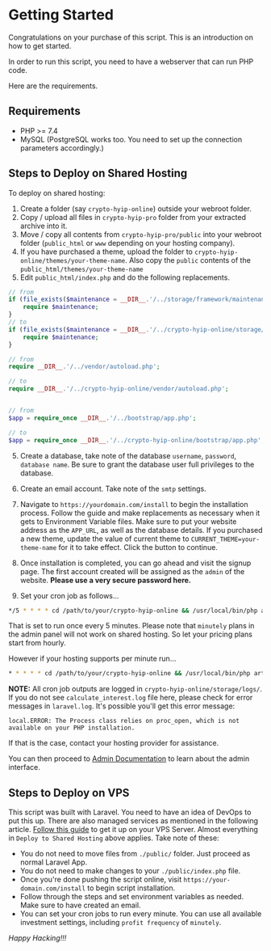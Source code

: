 # Getting Started

Congratulations on your purchase of this script. This is an introduction on how to get started.

In order to run this script, you need to have a webserver that can run PHP code. 

Here are the requirements.

## Requirements
* PHP >= 7.4
* MySQL (PostgreSQL works too. You need to set up the connection parameters accordingly.)

## Steps to Deploy on Shared Hosting
To deploy on shared hosting:
1. Create a folder (say `crypto-hyip-online`) outside your webroot folder.
2. Copy / upload all files in `crypto-hyip-pro` folder from your extracted archive into it.
3. Move / copy all contents from `crypto-hyip-pro/public` into your webroot folder (`public_html` or `www` depending on your hosting company).
4. If you have purchased a theme, upload the folder to `crypto-hyip-online/themes/your-theme-name`. Also copy the `public` contents of the `public_html/themes/your-theme-name`
5. Edit `public_html/index.php` and do the following replacements.

```php
// from 
if (file_exists($maintenance = __DIR__.'/../storage/framework/maintenance.php')) {
    require $maintenance;
}
// to
if (file_exists($maintenance = __DIR__.'/../crypto-hyip-online/storage/framework/maintenance.php')) {
    require $maintenance;
}

// from
require __DIR__.'/../vendor/autoload.php';

// to
require __DIR__.'/../crypto-hyip-online/vendor/autoload.php';


// from 
$app = require_once __DIR__.'/../bootstrap/app.php';

// to 
$app = require_once __DIR__.'/../crypto-hyip-online/bootstrap/app.php';

```

5. Create a database, take note of the database `username`, `password`, `database name`. Be sure to grant the database user full privileges to the database.

6. Create an email account. Take note of the `smtp` settings.

6. Navigate to `https://yourdomain.com/install` to begin the installation process. Follow the guide and make replacements as necessary when it gets to Environment Variable files. Make sure to put your website address as the `APP_URL`, as well as the database details. If you purchased a new theme, update the value of current theme to `CURRENT_THEME=your-theme-name` for it to take effect. Click the button to continue.

7. Once installation is completed, you can go ahead and visit the signup page. The first account created will be assigned as the `admin` of the website. **Please use a very secure password here.**

8. Set your cron job as follows...
```bash
*/5 * * * * cd /path/to/your/crypto-hyip-online && /usr/local/bin/php artisan schedule:run >> /dev/null 2>&1

```

That is set to run once every 5 minutes. Please note that `minutely` plans in the admin panel will not work on shared hosting. So let your pricing plans start from hourly.

However if your hosting supports per minute run...
```bash
* * * * * cd /path/to/your/crypto-hyip-online && /usr/local/bin/php artisan schedule:run >> /dev/null 2>&1

```
**NOTE:** All cron job outputs are logged in `crypto-hyip-online/storage/logs/`. If you do not see `calculate_interest.log` file here, please check for error messages in `laravel.log`. It's possible you'll get this error message:
```
local.ERROR: The Process class relies on proc_open, which is not available on your PHP installation.
```

If that is the case, contact your hosting provider for assistance.


You can then proceed to [Admin Documentation](../02-admin-dashboard/README.md) to learn about the admin interface.

## Steps to Deploy on VPS
This script was built with Laravel. You need to have an idea of DevOps to put this up. There are also managed services as mentioned in the following article. [Follow this guide](https://sujipthapa.co/blog/how-to-deploy-laravel-application-to-vps-server) to get it up on your VPS Server.
Almost everything in `Deploy to Shared Hosting` above applies. Take note of these:
* You do not need to move files from `./public/` folder. Just proceed as normal Laravel App.
* You do not need to make changes to your `./public/index.php` file.
* Once you're done pushing the script online, visit `https://your-domain.com/install` to begin script installation.
* Follow through the steps and set environment variables as needed. Make sure to have created an email.
* You can set your cron jobs to run every minute. You can use all available investment settings, including `profit frequency` of `minutely`.

_Happy Hacking!!!_